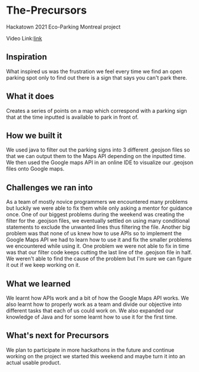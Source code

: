 # The-Precursors
Hackatown 2021 Eco-Parking Montreal project

Video Link:[link](https://youtu.be/oiKLjdTuOIY)

## Inspiration

What inspired us was the frustration we feel every time we find an open parking spot only to find out there is a sign that says you can't park there. 

## What it does

Creates a series of points on a map which correspond with a parking sign that at the time inputted is available to park in front of.

## How we built it

We used java to filter out the parking signs into 3 different .geojson files so that we can output them to the Maps API depending on the inputted time. We then used the Google maps API in an online IDE to visualize our .geojson files onto Google maps.

## Challenges we ran into

As a team of mostly novice programmers we encountered many problems but luckily we were able to fix them while only asking a mentor for guidance once. One of our biggest problems during the weekend was creating the filter for the .geojson files, we eventually settled on using many conditional statements to exclude the unwanted lines thus filtering the file. Another big problem was that none of us knew how to use APIs so to implement the Google Maps API we had to learn how to use it and fix the smaller problems we encountered while using it.  One problem we were not able to fix in time was that our filter code keeps cutting the last line of the .geojson file in half. We weren't able to find the cause of the problem but I'm sure we can figure it out if we keep working on it.

## What we learned

We learnt how APIs work and a bit of how the Google Maps API works. We also learnt how to properly work as a team and divide our objective into different tasks that each of us could work on. We also expanded our knowledge of Java and for some learnt how to use it for the first time.

## What's next for Precursors

We plan to participate in more hackathons in the future and continue working on the project we started this weekend and maybe turn it into an actual usable product.
